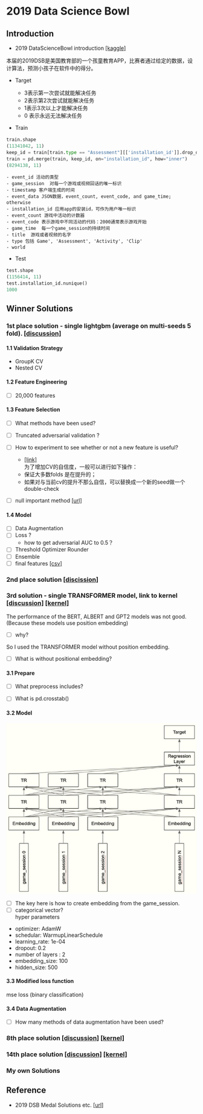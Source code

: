 

# 2019 Data Science Bowl   


## Introduction   
- 2019 DataScienceBowl introduction [[kaggle]](https://www.kaggle.com/robikscube/2019-data-science-bowl-an-introduction)  

本届的2019DSB是美国教育部的一个孩童教育APP，比赛者通过给定的数据，设计算法，预测小孩子在软件中的得分。  


- Target   
    - 3表示第一次尝试就能解决任务   
    - 2表示第2次尝试就能解决任务   
    - 1表示3次以上才能解决任务   
    - 0 表示永远无法解决任务   

- Train    
```python
train.shape
(11341042, 11)
keep_id = train[train.type == "Assessment"][['installation_id']].drop_duplicates()
train = pd.merge(train, keep_id, on="installation_id", how="inner")  
(8294138, 11)  
```  
    - event_id 活动的类型     
    - game_session  对每一个游戏或视频回话的唯一标识 
    - timestamp 客户端生成的时间     
    - event_data JSON数据，event_count, event_code, and game_time; otherwise    
    - installation_id 应用app的安装id，可作为用户唯一标识     
    - event_count 游戏中活动的计数器     
    - event_code 表示游戏中不同活动的代码：2000通常表示游戏开始 
    - game_time  每一个game_session的持续时间    
    - title  游戏或者视频的名字
    - type 包括 Game', 'Assessment', 'Activity', 'Clip'   
    - world   





- Test   
```python
test.shape  
(1156414, 11)   
test.installation_id.nunique()   
1000  
```




## Winner Solutions    


### 1st place solution - single lightgbm (average on multi-seeds 5 fold).  [[discussion]](https://www.kaggle.com/c/data-science-bowl-2019/discussion/127469)   

#### 1.1 Validation Strategy  
- GroupK CV
- Nested CV  


#### 1.2 Feature Engineering  
 

- [ ] 20,000 features   

#### 1.3 Feature Selection  
- [ ] What methods have been used?  

- [ ] Truncated adversarial validation ?  

- [ ] How to experiment to see whether or not a new feature is useful?   
    - [[link]](https://www.kaggle.com/c/home-credit-default-risk/discussion/64596#378926)  
    为了增加CV的自信度，一般可以进行如下操作：  
    - 保证大多数folds 是在提升的；   
    - 如果对与当前cv的提升不那么自信，可以替换成一个新的seed做一个double-check    

- [ ] null important method [[url]](https://www.kaggle.com/c/data-science-bowl-2019/discussion/*https://www.kaggle.com/ogrellier/feature-selection-with-null-importances*)


#### 1.4 Model   
- [ ] Data Augmentation   
- [ ] Loss ?     
    -  how to get adversarial AUC to 0.5？ 
- [ ] Threshold Optimizer Rounder   
- [ ] Ensemble    
- [ ] final features [[csv]](https://storage.googleapis.com/kaggle-forum-message-attachments/730397/14822/features_500_lgb.csv)   

### 2nd place solution [[discission]](https://www.kaggle.com/c/data-science-bowl-2019/discussion/127388)   



### 3rd solution - single TRANSFORMER model, link to kernel [[discussion]](https://www.kaggle.com/c/data-science-bowl-2019/discussion/127891) [[kernel]](https://www.kaggle.com/limerobot/dsb2019-v77-tr-dt-aug0-5-3tta?scriptVersionId=27448615)        


The performance of the BERT, ALBERT and GPT2 models was not good. (Because these models use position embedding) 
- [ ] why?  

So I used the TRANSFORMER model without position embedding.   
- [ ] What is without positional embedding?  



#### 3.1 Prepare   
- [ ] What preprocess includes?  

- [ ] What is pd.crosstab()  


#### 3.2 Model   
![](./images/transformers.jpg)   
- [ ] The key here is how to create embedding from the game_session.
- [ ] categorical vector?  
hyper parameters
- optimizer: AdamW
- schedular: WarmupLinearSchedule
- learning_rate: 1e-04
- dropout: 0.2
- number of layers : 2
- embedding_size: 100
- hidden_size: 500   


#### 3.3 Modified loss function  

mse loss (binary classification)   


#### 3.4 Data Augmentation   
- [ ] How many methods of data augmentation have been used?  








### 8th place solution [[discussion]](https://www.kaggle.com/c/data-science-bowl-2019/discussion/127285) [[kernel]](https://www.kaggle.com/zgzjnbzl/dsb-mlp-216-feature)       



### 14th place solution [[discussion]](https://www.kaggle.com/c/data-science-bowl-2019/discussion/127221) [[kernel]](https://www.kaggle.com/khahuras/bowl-2201-a?scriptVersionId=27403894)   




### My own Solutions    



  



## Reference   

-  2019 DSB Medal Solutions etc. [[url]](https://www.kaggle.com/c/data-science-bowl-2019/discussion/129119)   










